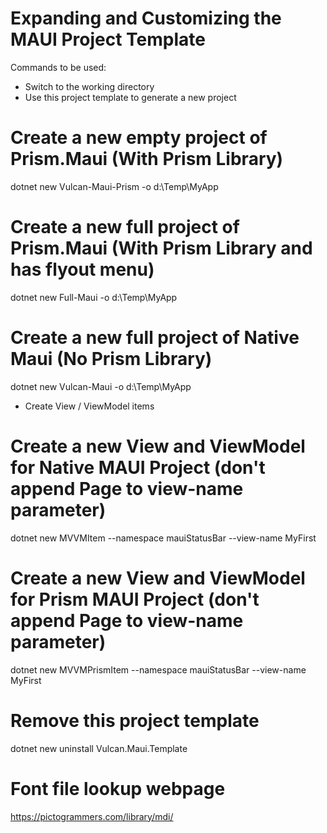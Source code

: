 # Expanding and Customizing the MAUI Project Template

Commands to be used:

* Switch to the working directory
* Use this project template to generate a new project

# Create a new empty project of Prism.Maui (With Prism Library)
dotnet new Vulcan-Maui-Prism -o d:\Temp\MyApp

# Create a new full project of Prism.Maui (With Prism Library and has flyout menu)
dotnet new Full-Maui -o d:\Temp\MyApp

# Create a new full project of Native Maui (No Prism Library)
dotnet new Vulcan-Maui -o d:\Temp\MyApp

* Create View / ViewModel items

# Create a new View and ViewModel for Native MAUI Project (don't append Page to view-name parameter)

dotnet new MVVMItem --namespace mauiStatusBar --view-name MyFirst

# Create a new View and ViewModel for Prism MAUI Project (don't append Page to view-name parameter)

dotnet new MVVMPrismItem --namespace mauiStatusBar --view-name MyFirst

# Remove this project template
dotnet new uninstall Vulcan.Maui.Template

# Font file lookup webpage
https://pictogrammers.com/library/mdi/